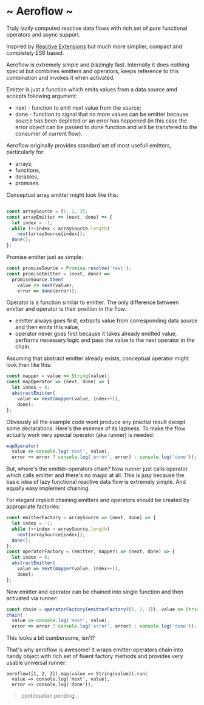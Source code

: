 # ~ Aeroflow ~

Truly lazily computed reactive data flows with rich set of pure functional operators and async support.

Inspired by [Reactive Extensions](http://reactivex.io/) but much more simplier, compact and completely ES6 based.

Aeroflow is extremely simple and blazingly fast. Internally it does nothing special but combines emitters and operators, keeps reference to this combination and invokes it when activated.

Emitter is just a function which emits values from a data source amd accepts following argument:
* next - function to emit next value from the source;
* done - function to signal that no more values can be emitter because source has been depleted or an error has happened (in this case the error object can be passed to done function and will be transfered to the consumer of current flow).

Aeroflow originally provides standard set of most usefull emitters, particularly for:
* arrays,
* functions,
* iterables,
* promises.

Conceptual array emitter might look like this:
```js

const arraySource = [1, 2, 3];
const arrayEmitter => (next, done) => {
  let index = -1;
  while (++index < arraySource.length)
    next(arraySource[index]);
  done();
};
```

Promise emitter just as simple:
```js
const promiseSource = Promise.resolve('test');
const promiseEmitter = (next, done) =>
  promiseSource.then(
    value => next(value),
    error => done(error));
```

Operator is a function similar to emitter. The only difference between emitter and operator is their position in the flow: 
* emitter always goes first, extracts value from corresponding data source and then emits this value,
* operator never goes first because it takes already emitted value, performs necessary logic and pass the value to the next operator in the chain.

Assuming that abstract emitter already exists, conceptual operator might look then like this:
```js
const mapper = value => String(value);
const mapOperator => (next, done) => {
  let index = 0;
  abstractEmitter(
    value => next(mapper(value, index++)),
    done);
};
```

Obviously all the example code wont produce any practial result except some declarations. Here's the essense of its laziness. To make the flow actually work very special operator (aka runner) is needed:
```js
mapOperator(
  value => console.log('next', value),
  error => error ? console.log('error', error) : console.log('done'));
```

But, where's the emitter-operators chain? Now runner just calls operator which calls emitter and there's no magic at all. This is jusy because the basic idea of lazy functional reactive data flow is extremely simple. And equally easy implement chaining. 

For elegant implicit chaining emitters and operators should be created by appropriate factories:
```js
const emitterFactory = arraySource => (next, done) => {
  let index = -1;
  while (++index < arraySource.length)
    next(arraySource[index]);
  done();
};
const operatorFactory = (emitter, mapper) => (next, done) => {
  let index = 0;
  abstractEmitter(
    value => next(mapper(value, index++)),
    done);
};
```
Now emitter and operator can be chained into single function and then activated via runner:
```js
const chain = operatorFactory(emitterFactory([1, 2, 3]), value => String(value));
chain(
  value => console.log('next', value),
  error => error ? console.log('error', error) : console.log('done'));
```
This looks a bit cumbersome, isn't?

That's why aeroflow is awesome! It wraps emitter-operators chain into handy object with rich set of fluent factory methods and provides very usable universal runner:
```
aeroflow([1, 2, 3]).map(value => String(value)).run(
  value => console.log('next', value),
  error => console.log('done'));
```
> continuation pending...
